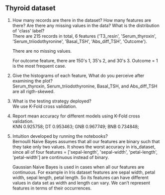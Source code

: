 ## Thyroid dataset
1. How many records are there in the dataset? How many features are there? Are there any missing values in the data? What is the distribution of 'class' label? <br>
   There are 215 records in total, 6 features ('T3_resin', 'Serum_thyroxin', 'Serum_triiodothyronine', 'Basal_TSH',
    'Abs_diff_TSH', 'Outcome'). 
    
    There are no missing values. 

    For outcome feature, there are 150's 1, 35's 2, and 30's 3. Outcome = 1 is the most frequent case. 
2. Give the histograms of each feature, What do you perceive after examining the plot? <br>
   Serum_thyroxin, Serum_triiodothyronine, Basal_TSH, and Abs_diff_TSH are all rigth-skewed. 
3. What is the testing strategy deployed? <br>
   We use  K-Fold cross validation. 
4. Report mean accuracy for different models using K-Fold cross validation. <br>
   KNN  0.925758;
DT  0.953463;
  GNB  0.967749;
  BNB  0.734848;
6. Intuition developed by running the notebooks? <br>
    Bernoulli Naive Bayes assumes that all our features are binary such that they take only two values. It shows the worst accuracy in iris_dataset, since all of four features = ['sepal-length', 'sepal-width', 'petal-length', 'petal-width'] are continuous instead of binary. 

    Gaussian Naive Bayes is used in cases when all our features are continuous. For example in Iris dataset features are sepal width, petal width, sepal length, petal length. So its features can have different values in data set as width and length can vary. We can’t represent features in terms of their occurrences. 